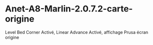 # Anet-A8-Marlin-2.0.7.2-carte-origine
Level Bed Corner Activé, Linear Advance Activé, affichage Prusa écran origine
